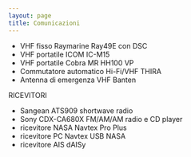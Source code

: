 ```yaml
---
layout: page
title: Comunicazioni
---
```

* VHF fisso Raymarine Ray49E con DSC
* VHF portatile ICOM IC-M15
* VHF portatile Cobra MR HH100 VP
* Commutatore automatico Hi-Fi/VHF THIRA
* Antenna di emergenza VHF Banten

RICEVITORI
* Sangean ATS909 shortwave radio
* Sony CDX-CA680X FM/AM/AM radio e CD player
* ricevitore NASA Navtex Pro Plus
* ricevitore PC Navtex USB NASA
* ricevitore AIS dAISy
